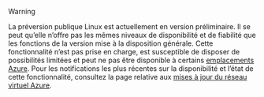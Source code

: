 > [!WARNING]
> La préversion publique Linux est actuellement en version préliminaire. Il se peut qu’elle n’offre pas les mêmes niveaux de disponibilité et de fiabilité que les fonctions de la version mise à la disposition générale. Cette fonctionnalité n’est pas prise en charge, est susceptible de disposer de possibilités limitées et peut ne pas être disponible à certains [emplacements Azure](https://azure.microsoft.com/regions/). Pour les notifications les plus récentes sur la disponibilité et l’état de cette fonctionnalité, consultez la page relative aux [mises à jour du réseau virtuel Azure](https://azure.microsoft.com/updates/?product=virtual-network).
